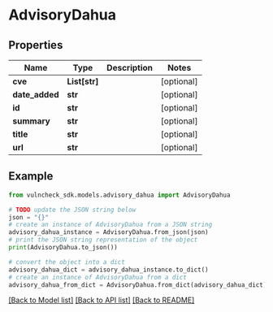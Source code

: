 # AdvisoryDahua


## Properties

Name | Type | Description | Notes
------------ | ------------- | ------------- | -------------
**cve** | **List[str]** |  | [optional] 
**date_added** | **str** |  | [optional] 
**id** | **str** |  | [optional] 
**summary** | **str** |  | [optional] 
**title** | **str** |  | [optional] 
**url** | **str** |  | [optional] 

## Example

```python
from vulncheck_sdk.models.advisory_dahua import AdvisoryDahua

# TODO update the JSON string below
json = "{}"
# create an instance of AdvisoryDahua from a JSON string
advisory_dahua_instance = AdvisoryDahua.from_json(json)
# print the JSON string representation of the object
print(AdvisoryDahua.to_json())

# convert the object into a dict
advisory_dahua_dict = advisory_dahua_instance.to_dict()
# create an instance of AdvisoryDahua from a dict
advisory_dahua_from_dict = AdvisoryDahua.from_dict(advisory_dahua_dict)
```
[[Back to Model list]](../README.md#documentation-for-models) [[Back to API list]](../README.md#documentation-for-api-endpoints) [[Back to README]](../README.md)


